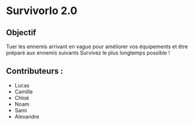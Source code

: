 # SurvivorIo 2.0
## Objectif
Tuer les ennemis arrivant en vague pour améliorer vos équipements et être préparé aux ennemis suivants
Survivez le plus longtemps possible !

## Contributeurs :
- Lucas
- Camille
- Chloé
- Noam
- Sami
- Alexandre
